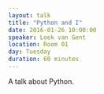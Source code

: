 ```yaml
---
layout: talk
title: "Python and I"
date: 2016-01-26 10:00:00
speaker: Loek van Gent
location: Room 01
day: Tuesday
duration: 60 minutes
---
```


A talk about Python.